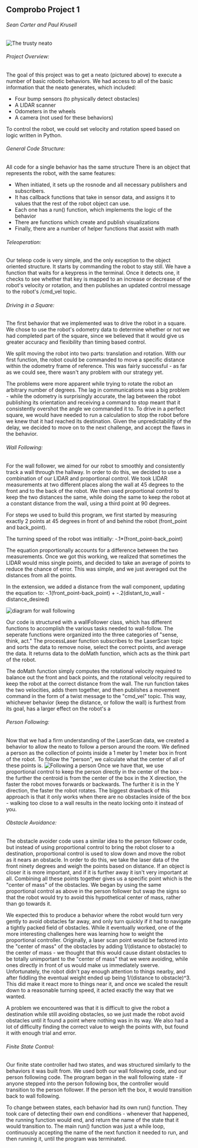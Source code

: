 ## Comprobo Project 1
###### Sean Carter and Paul Krusell

![The trusty neato](./neato.jpg)

###### Project Overview:
The goal of this project was to get a neato (pictured above) to execute a number of basic robotic behaviors. We had access to all of the basic information that the neato generates, which included:
- Four bump sensors (to physically detect obstacles)
- A LIDAR scanner
- Odometers in the wheels
- A camera (not used for these behaviors)

To control the robot, we could set velocity and rotation speed based on logic written in Python.

###### General Code Structure:
All code for a single behavior has the same structure There is an object that represents the robot, with the same features:
- When initiated, it sets up the rosnode and all necessary publishers and subscribers.
- It has callback functions that take in sensor data, and assigns it to values that the rest of the robot object can use.
- Each one has a run() function, which implements the logic of the behavior
- There are functions which create and publish visualizations
- Finally, there are a number of helper functions that assist with math

###### Teleoperation:
Our teleop code is very simple, and the only exception to the object oriented structure. It starts by commanding the robot to stay still. We have a function that waits for a keypress in the terminal. Once it detects one, it checks to see whether that key is mapped to an increase or decrease of the robot's velocity or rotation, and then publishes an updated control message to the robot's /cmd_vel topic.

###### Driving in a Square:
The first behavior that we implemented was to drive the robot in a square. We chose to use the robot's odometry data to determine whether or not we had completed part of the square, since we believed that it would give us greater accuracy and flexibility than timing based control.

We split moving the robot into two parts: translation and rotation. With our first function, the robot could be commanded to move a specific distance within the odometry frame of reference. This was fairly successful - as far as we could see, there wasn't any problem with our strategy yet.

The problems were more apparent while trying to rotate the robot an arbitrary number of degrees. The lag in communications was a big problem - while the odometry is surprisingly accurate, the lag between the robot publishing its orientation and receiving a command to stop meant that it consistently overshot the angle we commanded it to. To drive in a perfect square, we would have needed to run a calculation to stop the robot before we knew that it had reached its destination. Given the unpredictability of the delay, we decided to move on to the next challenge, and accept the flaws in the behavior.

###### Wall Following:

For the wall follower, we aimed for our robot to smoothly and consistently track a wall through the hallway. In order to do this, we decided to use a combination of our LIDAR and proportional control. We took LIDAR measurements at two different places along the wall at 45 degrees to the front and to the back of the robot. We then used proportional control to keep the two distances the same, while doing the same to keep the robot at a constant distance from the wall, using a third point at 90 degrees.

For steps we used to build this program, we first started by measuring exactly 2 points at 45 degrees in front of and behind the robot (front_point and back_point).

The turning speed of the robot was intitially:  -.1*(front_point-back_point)

 The equation proportionally accounts for a difference between the two measurements. Once we got this working, we realized that sometimes the LIDAR would miss single points, and decided to take an average of points to reduce the chance of error. This was simple, and we just averaged out the distances from all the points.

 In the extension, we added a distance from the wall component, updating the equation to: -.1(front_point-back_point) + -.2(distant_to_wall - distance_desired)

![diagram for wall following](wallfollower_diagram.jpg)

Our code is structured with a wallFollower class, which has different functions to accomplish the various tasks needed to wall-follow. The seperate functions were organized into the three categories of "sense, think, act." The processLaser function subscribes to the LaserScan topic and sorts the data to remove noise, select the correct points, and average the data. It returns data to the doMath function, which acts as the think part of the robot.

The doMath function simply computes the rotational velocity required to balance out the front and back points, and the rotational velocity required to keep the robot at the correct distance from the wall. The run function takes the two velocities, adds them together, and then publishes a movement command in the form of a twist message to the "cmd_vel" topic. This way, whichever behavior (keep the distance, or follow the wall) is furthest from its goal, has a larger effect on the robot's a

###### Person Following:
Now that we had a firm understanding of the LaserScan data, we created a behavior to allow the neato to follow a person around the room. We defined a person as the collection of points inside a 1 meter by 1 meter box in front of the robot. To follow the "person", we calculate what the center of all of these points is.
![Following a person](personfollower_diagram.jpg)
Once we have that, we use proportional control to keep the person directly in the center of the box - the further the centroid is from the center of the box in the X direction, the faster the robot moves forwards or backwards. The further it is in the Y direction, the faster the robot rotates. The biggest drawback of this approach is that it only works when there are no obstacles inside of the box - walking too close to a wall results in the neato locking onto it instead of you.

###### Obstacle Avoidance:
The obstacle avoider code uses a similar idea to the person follower code, but instead of using proportional control to bring the robot closer to a destination, proportional control is used to slow down and move the robot as it nears an obstacle.
In order to do this, we take the laser data of the front ninety degrees and weigh the points based on distance. If an object is closer it is more important, and if it is further away it isn't very important at all. Combining all these points together gives us a specific point which is the "center of mass" of the obstacles. We began by using the same proportional control as above in the person follower but swap the signs so that the robot would try to avoid this hypothetical center of mass, rather than go towards it.

We expected this to produce a behavior where the robot would turn very gently to avoid obstacles far away, and only turn quickly if it had to navigate a tightly packed field of obstacles. While it eventually worked, one of the more interesting challenges here was learning how to weight the proportional controller. Originally, a laser scan point would be factored into the "center of mass" of the obstacles by adding 1/(distance to obstacle) to the center of mass - we thought that this would cause distant obstacles to be totally unimportant to the "center of mass" that we were avoiding, while ones directly in front of us would make us immediately swerve. Unfortunately, the robot didn't pay enough attention to things nearby, and after fiddling the eventual weight ended up being 1/(distance to obstacle)^3. This did make it react more to things near it, and once we scaled the result down to a reasonable turning speed, it acted exactly the way that we wanted.

A problem we encountered was that it is difficult to give the robot a destination while still avoiding obstacles, so we just made the robot avoid obstacles until it found a point where nothing was in its way. We also had a lot of difficulty finding the correct value to weigh the points with, but found it with enough trial and error.

###### Finite State Control:
Our finite state controller had two states, and was structured similarly to the behaviors it was built from. We used both our wall following code, and our person following code. The program began in the wall following state - if anyone stepped into the person following box, the controller would transition to the person follower. If the person left the box, it would transition back to wall following.

To change between states, each behavior had its own run() function. They took care of detecting their own end conditions - whenever that happened, the running function would end, and return the name of the state that it would transition to. The main run() function was just a while loop, continuously accepting the name of the next function it needed to run, and then running it, until the program was terminated.
